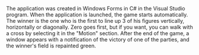 The application was created in Windows Forms in C# in the Visual Studio program.
When the application is launched, the game starts automatically.
The winner is the one who is the first to line up 3 of his figures vertically, horizontally or diagonally.
Zero goes first, but if you want, you can walk with a cross by selecting it in the "Motion" section.
After the end of the game, a window appears with a notification of the victory of one of the parties, and the winner's field is repainted green.
